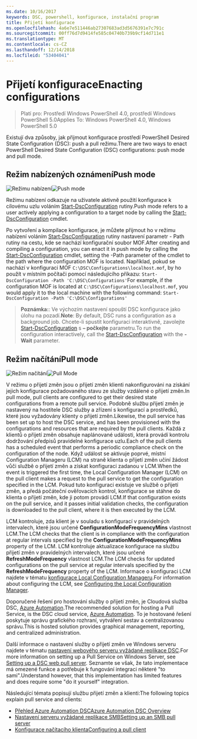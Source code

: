 ```yaml
---
ms.date: 10/16/2017
keywords: DSC, powershell, konfigurace, instalační program
title: Přijetí konfigurace
ms.openlocfilehash: 4a6e7e511446ab27307683ad3d5676391e7c791c
ms.sourcegitcommit: 00ff76d7d9414fe585c04740b739b9cf14d711e1
ms.translationtype: MT
ms.contentlocale: cs-CZ
ms.lasthandoff: 12/14/2018
ms.locfileid: "53404041"
---
```

# <a name="enacting-configurations"></a><span data-ttu-id="df735-103">Přijetí konfigurace</span><span class="sxs-lookup"><span data-stu-id="df735-103">Enacting configurations</span></span>

><span data-ttu-id="df735-104">Platí pro: Prostředí Windows PowerShell 4.0, prostředí Windows PowerShell 5.0</span><span class="sxs-lookup"><span data-stu-id="df735-104">Applies To: Windows PowerShell 4.0, Windows PowerShell 5.0</span></span>

<span data-ttu-id="df735-105">Existují dva způsoby, jak přijmout konfigurace prostředí PowerShell Desired State Configuration (DSC): push a pull režimu.</span><span class="sxs-lookup"><span data-stu-id="df735-105">There are two ways to enact PowerShell Desired State Configuration (DSC) configurations: push mode and pull mode.</span></span>

## <a name="push-mode"></a><span data-ttu-id="df735-106">Režim nabízených oznámení</span><span class="sxs-lookup"><span data-stu-id="df735-106">Push mode</span></span>

<span data-ttu-id="df735-107">![Režimu nabízení](../images/pushModel.png "nabízená replikace funguje režim")</span><span class="sxs-lookup"><span data-stu-id="df735-107">![Push mode](../images/pushModel.png "How push mode works")</span></span>

<span data-ttu-id="df735-108">Režimu nabízení odkazuje na uživatele aktivně použití konfigurace k cílovému uzlu voláním [Start-DscConfiguration](/powershell/module/psdesiredstateconfiguration/start-dscconfiguration) rutiny.</span><span class="sxs-lookup"><span data-stu-id="df735-108">Push mode refers to a user actively applying a configuration to a target node by calling the [Start-DscConfiguration](/powershell/module/psdesiredstateconfiguration/start-dscconfiguration) cmdlet.</span></span>

<span data-ttu-id="df735-109">Po vytvoření a kompilace konfigurace, je můžete přijmout ho v režimu nabízení voláním [Start-DscConfiguration](/powershell/module/psdesiredstateconfiguration/start-dscconfiguration) rutiny nastavení parametr - Path rutiny na cestu, kde se nachází konfigurační soubor MOF.</span><span class="sxs-lookup"><span data-stu-id="df735-109">After creating and compiling a configuration, you can enact it in push mode by calling the [Start-DscConfiguration](/powershell/module/psdesiredstateconfiguration/start-dscconfiguration) cmdlet, setting the -Path parameter of the cmdlet to the path where the configuration MOF is located.</span></span>
<span data-ttu-id="df735-110">Například, pokud se nachází v konfiguraci MOF `C:\DSC\Configurations\localhost.mof`, by ho použít v místním počítači pomocí následujícího příkazu: `Start-DscConfiguration -Path 'C:\DSC\Configurations'`</span><span class="sxs-lookup"><span data-stu-id="df735-110">For example, if the configuration MOF is located at `C:\DSC\Configurations\localhost.mof`, you would apply it to the local machine with the following command: `Start-DscConfiguration -Path 'C:\DSC\Configurations'`</span></span>

> <span data-ttu-id="df735-111">__Poznámka:__: Ve výchozím nastavení spouští DSC konfigurace jako úlohu na pozadí.</span><span class="sxs-lookup"><span data-stu-id="df735-111">__Note__: By default, DSC runs a configuration as a background job.</span></span> <span data-ttu-id="df735-112">Chcete-li spustit konfiguraci interaktivně, zavolejte [Start-DscConfiguration](/powershell/module/psdesiredstateconfiguration/start-dscconfiguration) s __– počkejte__ parametru.</span><span class="sxs-lookup"><span data-stu-id="df735-112">To run the configuration interactively, call the [Start-DscConfiguration](/powershell/module/psdesiredstateconfiguration/start-dscconfiguration) with the __-Wait__ parameter.</span></span>

## <a name="pull-mode"></a><span data-ttu-id="df735-113">Režim načítání</span><span class="sxs-lookup"><span data-stu-id="df735-113">Pull mode</span></span>

<span data-ttu-id="df735-114">![Režim načítání](../images/pullModel.png "vyžádané funguje režim")</span><span class="sxs-lookup"><span data-stu-id="df735-114">![Pull Mode](../images/pullModel.png "How pull mode works")</span></span>

<span data-ttu-id="df735-115">V režimu o přijetí změn jsou o přijetí změn klienti nakonfigurováni na získání jejich konfigurace požadovaného stavu ze služby vzdálené o přijetí změn.</span><span class="sxs-lookup"><span data-stu-id="df735-115">In pull mode, pull clients are configured to get their desired state configurations from a remote pull service.</span></span>
<span data-ttu-id="df735-116">Podobně službu přijetí změn je nastavený na hostitele DSC služby a zřízení s konfigurací a prostředků, které jsou vyžadovány klienty o přijetí změn.</span><span class="sxs-lookup"><span data-stu-id="df735-116">Likewise, the pull service has been set up to host the DSC service, and has been provisioned with the configurations and resources that are required by the pull clients.</span></span>
<span data-ttu-id="df735-117">Každá z klientů o přijetí změn obsahuje naplánované události, která provádí kontrolu dodržování předpisů pravidelné konfigurace uzlu.</span><span class="sxs-lookup"><span data-stu-id="df735-117">Each of the pull clients has a scheduled event that performs a periodic compliance check on the configuration of the node.</span></span>
<span data-ttu-id="df735-118">Když událost se aktivuje poprvé, místní Configuration Manageru (LCM) na straně klienta o přijetí změn učiní žádost vůči službě o přijetí změn a získat konfiguraci zadanou v LCM.</span><span class="sxs-lookup"><span data-stu-id="df735-118">When the event is triggered the first time, the Local Configuration Manager (LCM) on the pull client makes a request to the pull service to get the configuration specified in the LCM.</span></span>
<span data-ttu-id="df735-119">Pokud tuto konfiguraci existuje ve službě o přijetí změn, a předá počáteční ověřovacích kontrol, konfigurace se stáhne do klienta o přijetí změn, kde ji potom provádí LCM.</span><span class="sxs-lookup"><span data-stu-id="df735-119">If that configuration exists on the pull service, and it passes initial validation checks, the configuration is downloaded to the pull client, where it is then executed by the LCM.</span></span>

<span data-ttu-id="df735-120">LCM kontroluje, zda klient je v souladu s konfigurací v pravidelných intervalech, které jsou určené **ConfigurationModeFrequencyMins** vlastnost LCM.</span><span class="sxs-lookup"><span data-stu-id="df735-120">The LCM checks that the client is in compliance with the configuration at regular intervals specified by the **ConfigurationModeFrequencyMins** property of the LCM.</span></span>
<span data-ttu-id="df735-121">LCM kontroluje aktualizace konfigurace na službu přijetí změn v pravidelných intervalech, které jsou určené **RefreshModeFrequency** vlastnost LCM.</span><span class="sxs-lookup"><span data-stu-id="df735-121">The LCM checks for updated configurations on the pull service at regular intervals specified by the **RefreshModeFrequency** property of the LCM.</span></span>
<span data-ttu-id="df735-122">Informace o konfiguraci LCM najdete v tématu [konfigurace Local Configuration Manageru](../managing-nodes/metaConfig.md).</span><span class="sxs-lookup"><span data-stu-id="df735-122">For information about configuring the LCM, see [Configuring the Local Configuration Manager](../managing-nodes/metaConfig.md).</span></span>

<span data-ttu-id="df735-123">Doporučené řešení pro hostování služby o přijetí změn, je Cloudová služba DSC, [Azure Automation](https://azure.microsoft.com/services/automation/).</span><span class="sxs-lookup"><span data-stu-id="df735-123">The recommended solution for hosting a Pull Service, is the DSC cloud service, [Azure Automation](https://azure.microsoft.com/services/automation/).</span></span>
<span data-ttu-id="df735-124">To je hostované řešení poskytuje správu grafického rozhraní, vytváření sestav a centralizovanou správu.</span><span class="sxs-lookup"><span data-stu-id="df735-124">This is hosted solution provides graphical management, reporting, and centralized administration.</span></span>

<span data-ttu-id="df735-125">Další informace o nastavení služby o přijetí změn ve Windows serveru najdete v tématu [nastavení webového serveru vyžádané replikace DSC](pullServer.md).</span><span class="sxs-lookup"><span data-stu-id="df735-125">For more information on setting up a Pull Service on Windows Server, see [Setting up a DSC web pull server](pullServer.md).</span></span>
<span data-ttu-id="df735-126">Seznamte se však, že tato implementace má omezené funkce a potřebuje k fungování integraci některé "to sami".</span><span class="sxs-lookup"><span data-stu-id="df735-126">Understand however, that this implementation has limited features and does require some "do it yourself" integration.</span></span>

<span data-ttu-id="df735-127">Následující témata popisují službu přijetí změn a klienti:</span><span class="sxs-lookup"><span data-stu-id="df735-127">The following topics explain pull service and clients:</span></span>

- [<span data-ttu-id="df735-128">Přehled Azure Automation DSC</span><span class="sxs-lookup"><span data-stu-id="df735-128">Azure Automation DSC Overview</span></span>](https://docs.microsoft.com/en-us/azure/automation/automation-dsc-overview)
- [<span data-ttu-id="df735-129">Nastavení serveru vyžádané replikace SMB</span><span class="sxs-lookup"><span data-stu-id="df735-129">Setting up an SMB pull server</span></span>](pullServerSMB.md)
- [<span data-ttu-id="df735-130">Konfigurace načítacího klienta</span><span class="sxs-lookup"><span data-stu-id="df735-130">Configuring a pull client</span></span>](pullClientConfigID.md)
